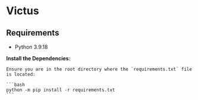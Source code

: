 # Victus

## Requirements

- Python 3.9.18

**Install the Dependencies**:

    Ensure you are in the root directory where the `requirements.txt` file is located:

    ```bash
    python -m pip install -r requirements.txt
    ```